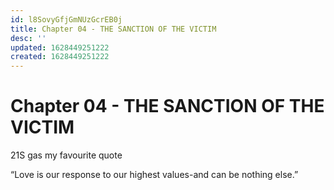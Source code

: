 ```yaml
---
id: l8SovyGfjGmNUzGcrEB0j
title: Chapter 04 - THE SANCTION OF THE VICTIM
desc: ''
updated: 1628449251222
created: 1628449251222
---
```

# Chapter 04 - THE SANCTION OF THE VICTIM
21S gas my favourite quote

“Love is our response to our highest values-and can be nothing else.”

